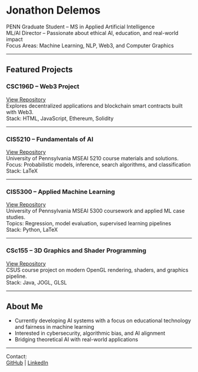 # Jonathon Delemos

PENN Graduate Student – MS in Applied Artificial Intelligence  
ML/AI Director – Passionate about ethical AI, education, and real-world impact  
Focus Areas: Machine Learning, NLP, Web3, and Computer Graphics  

---

## Featured Projects

### CSC196D – Web3 Project  
[View Repository](https://github.com/jdelemos/CSC196D)  
Explores decentralized applications and blockchain smart contracts built with Web3.  
Stack: HTML, JavaScript, Ethereum, Solidity

---

### CIS5210 – Fundamentals of AI  
[View Repository](https://github.com/jdelemos/CIS5210)  
University of Pennsylvania MSEAI 5210 course materials and solutions.  
Focus: Probabilistic models, inference, search algorithms, and classification  
Stack: LaTeX

---

### CIS5300 – Applied Machine Learning  
[View Repository](https://github.com/jdelemos/CIS5300)  
University of Pennsylvania MSEAI 5300 coursework and applied ML case studies.  
Topics: Regression, model evaluation, supervised learning pipelines  
Stack: Python, LaTeX

---

### CSc155 – 3D Graphics and Shader Programming  
[View Repository](https://github.com/jdelemos/CSc155)  
CSUS course project on modern OpenGL rendering, shaders, and graphics pipeline.  
Stack: Java, JOGL, GLSL

---

## About Me

- Currently developing AI systems with a focus on educational technology and fairness in machine learning  
- Interested in cybersecurity, algorithmic bias, and AI alignment  
- Bridging theoretical AI with real-world applications

---

Contact:  
[GitHub](https://github.com/jdelemos) | [LinkedIn](https://www.linkedin.com/in/your-username/)

